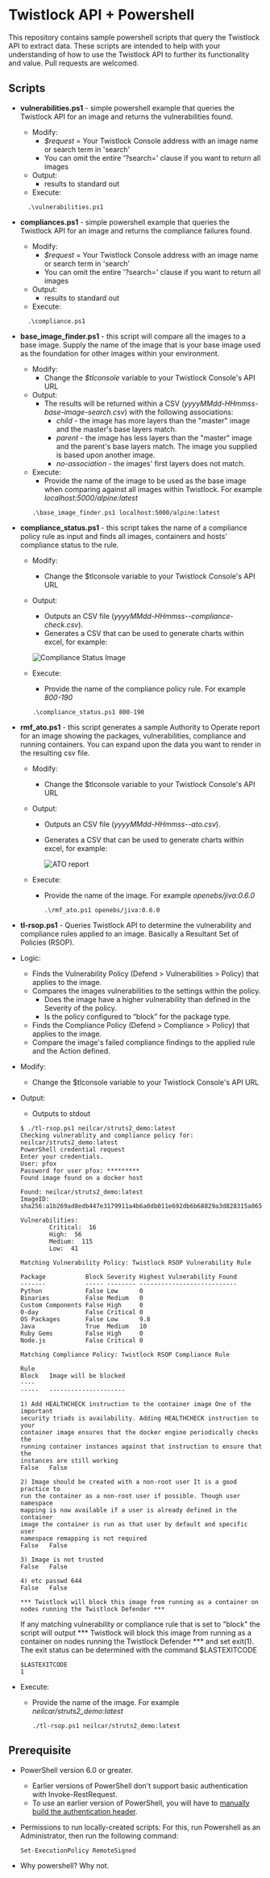 # Twistlock API + Powershell
This repository contains sample powershell scripts that query the Twistlock API to extract data.
These scripts are intended to help with your understanding of how to use the Twistlock API to further its functionality and value.
Pull requests are welcomed.

## Scripts

* **vulnerabilities.ps1** - simple powershell example that queries the Twistlock API for an image and returns the vulnerabilities found.
  * Modify:
    * _$request_ = Your Twistlock Console address with an image name or search term in 'search'
    * You can omit the entire '?search=<image>' clause if you want to return all images
  * Output:
    * results to standard out
  * Execute:
  ```
    .\vulnerabilities.ps1
  ```

* **compliances.ps1** - simple powershell example that queries the Twistlock API for an image and returns the compliance failures found.
  * Modify:
    * _$request_ = Your Twistlock Console address with an image name or search term in 'search'
    * You can omit the entire '?search=<image>' clause if you want to return all images
  * Output:
    * results to standard out
  * Execute:
  ```
    .\compliance.ps1
  ```

* **base_image_finder.ps1** - this script will compare all the images to a base image. Supply the name of the image that is your base image used as the foundation for other images within your environment.
  * Modify:
    * Change the _$tlconsole_ variable to your Twistlock Console's API URL
  * Output:
    * The results will be returned within a CSV (_yyyyMMdd-HHmmss-base-image-search.csv_) with the following associations:
      * _child_ - the image has more layers than the "master" image and the master's base layers match.
      * _parent_ - the image has less layers than the "master" image and the parent's base layers match. The image you supplied is based upon another image.
      * _no-association_ - the images' first layers does not match.
  * Execute:
      * Provide the name of the image to be used as the base image when comparing against all images within Twistlock. For example _localhost:5000/alpine:latest_
    ```
    .\base_image_finder.ps1 localhost:5000/alpine:latest
    ```

* **compliance_status.ps1** - this script takes the name of a compliance policy rule as input and finds all images, containers and hosts' compliance status to the rule.
  * Modify:
    * Change the $tlconsole variable to your Twistlock Console's API URL
  * Output:
    * Outputs an CSV file (_yyyyMMdd-HHmmss-<ruleName>-compliance-check.csv_).
    * Generates a CSV that can be used to generate charts within excel, for example:

    ![Compliance Status Image](../images/compliance_status.png?raw=true "compliance status results")

  * Execute:
    * Provide the name of the compliance policy rule. For example _800-190_
    ```
    .\compliance_status.ps1 800-190
    ```

* **rmf_ato.ps1** - this script generates a sample Authority to Operate report for an image showing the packages, vulnerabilities, compliance and running containers. You can expand upon the data you want to render in the resulting csv file.
  * Modify:
    * Change the $tlconsole variable to your Twistlock Console's API URL
  * Output:
    * Outputs an CSV file (_yyyyMMdd-HHmmss-<imageName>-ato.csv_).
    * Generates a CSV that can be used to generate charts within excel, for example:

        ![ATO report](../images/ato_report.png?raw=true "ato report")

  * Execute:
    * Provide the name of the image. For example _openebs/jiva:0.6.0_
        ```
        .\rmf_ato.ps1 openebs/jiva:0.6.0
        ```

* **tl-rsop.ps1** - Queries Twistlock API to determine the vulnerability and compliance rules applied to an image. Basically a Resultant Set of Policies (RSOP).
 * Logic:
    * Finds the Vulnerability Policy (Defend > Vulnerabilities > Policy) that applies to the image.
    * Compares the images vulnerabilities to the settings within the policy.
      * Does the image have a higher vulnerability than defined in the Severity of the policy.
      * Is the policy configured to “block” for the package type.
    * Finds the Compliance Policy (Defend > Compliance > Policy) that applies to the image.
    * Compare the image's failed compliance findings to the applied rule and the Action defined.
  * Modify:
    * Change the $tlconsole variable to your Twistlock Console's API URL

  * Output:
    * Outputs to stdout

    ```
    $ ./tl-rsop.ps1 neilcar/struts2_demo:latest
    Checking vulnerablity and compliance policy for: neilcar/struts2_demo:latest
    PowerShell credential request
    Enter your credentials.
    User: pfox
    Password for user pfox: *********
    Found image found on a docker host

    Found: neilcar/struts2_demo:latest
    ImageID: sha256:a1b269ad8edb447e3179911a4b6a0db011e692db6b68829a3d828315a865b4b6

    Vulnerabilities:
            Critical:  16
            High:  56
            Medium:  115
            Low:  41

    Matching Vulnerability Policy: Twistlock RSOP Vulnerability Rule

    Package           Block Severity Highest Vulnerability Found
    -------           ----- -------- ---------------------------
    Python            False Low      0
    Binaries          False Medium   0
    Custom Components False High     0
    0-day             False Critical 0
    OS Packages       False Low      9.8
    Java              True  Medium   10
    Ruby Gems         False High     0
    Node.js           False Critical 0

    Matching Compliance Policy: Twistlock RSOP Compliance Rule

    Rule                                                                        Block   Image will be blocked
    ----                                                                        -----   ---------------------

    1) Add HEALTHCHECK instruction to the container image One of the important
    security triads is availability. Adding HEALTHCHECK instruction to your
    container image ensures that the docker engine periodically checks the
    running container instances against that instruction to ensure that the
    instances are still working                                                 False   False

    2) Image should be created with a non-root user It is a good practice to
    run the container as a non-root user if possible. Though user namespace
    mapping is now available if a user is already defined in the container
    image the container is run as that user by default and specific user
    namespace remapping is not required                                         False   False

    3) Image is not trusted                                                     False   False

    4) etc passwd 644                                                           False   False

    *** Twistlock will block this image from running as a container on nodes running the Twistlock Defender ***
    ```

    If any matching vulnerability or compliance rule that is set to "block" the script will output *** Twistlock will block this image from running as a container on nodes running the Twistlock Defender *** and set exit(1). The exit status can be determined with the command $LASTEXITCODE

    ```
    $LASTEXITCODE
    1
    ```

  * Execute:
    * Provide the name of the image. For example  _neilcar/struts2_demo:latest_

      ```
      ./tl-rsop.ps1 neilcar/struts2_demo:latest
      ```

## Prerequisite
* PowerShell version 6.0 or greater.
  * Earlier versions of PowerShell don't support basic authentication with Invoke-RestRequest.
  * To use an earlier version of PowerShell, you will have to [manually build the authentication header](https://pallabpain.wordpress.com/2016/09/14/rest-api-call-with-basic-authentication-in-powershell/).
* Permissions to run locally-created scripts:
For this, run Powershell as an Administrator, then run the following command:

  ```
  Set-ExecutionPolicy RemoteSigned
  ```
* Why powershell? Why not.
